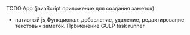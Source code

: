 TODO App (javaScript приложение для создания заметок)
- нативный js
Функционал: добавление, удаление, редактирование текстовых заметок.
Прbменение GULP task runner

